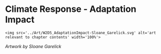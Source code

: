 # Climate Response - Adaptation Impact

 ````{div} full-width 
 <img src='../Art/W2D5_AdaptationImpact-Sloane_Garelick.svg' alt='art relevant to chapter contents' width='100%'> 
```` 

*Artwork by Sloane Garelick*